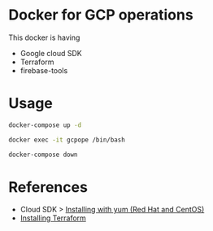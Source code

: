 # Docker for GCP operations
This docker is having
- Google cloud SDK
- Terraform
- firebase-tools


# Usage

```bash
docker-compose up -d

docker exec -it gcpope /bin/bash

docker-compose down
```


# References

- Cloud SDK > [Installing with yum (Red Hat and CentOS)](https://cloud.google.com/sdk/docs/downloads-yum)
- [Installing Terraform](https://learn.hashicorp.com/terraform/getting-started/install.html)
